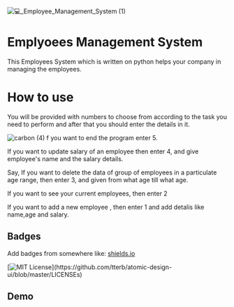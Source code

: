 ![💻_Employee_Management_System (1)](https://user-images.githubusercontent.com/93808025/156795869-3063d42c-e1ee-4448-bca8-daf96cde557b.png)
# Emplyoees Management System
This Employees System which is written on python helps your company in managing the employees. 
 # How to use
 You will be provided with numbers to choose from according to the task you need to perform and after that you should enter the details in it.

 ![carbon (4)](https://user-images.githubusercontent.com/93808025/156800845-f780a956-a3b7-4bfb-8d76-2bc6171d95b9.png)
 f you want to end the program enter 5.

If you want to update salary of an employee then enter 4, and give employee's name and the salary details.
 
 Say, If you want to delete the data of group of employees in a particulate age range, then enter 3, and given from what age till what age.
 
 If you want to see your current employees, then enter 2
 
 If you want to add a new employee , then enter 1 and add detalis like name,age and salary.





## Badges

Add badges from somewhere like: [shields.io](https://shields.io/)

[![MIT License](https://img.shields.io/apm/l/atomic-design-ui.svg?)](https://github.com/tterb/atomic-design-ui/blob/master/LICENSEs)

 ## Demo
 


